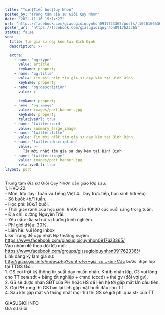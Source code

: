 ```yaml
---
title: "Toán|Tiểu học|Quy Nhơn"
posted_by: "Trung tâm Gia sư Giỏi Quy Nhơn"
date: "2021-11-16 19:14:27"
url: "https://facebook.com/giasugioiquynhon0917623365/posts/1104616653610327"
poster_url: "https://facebook.com/giasugioiquynhon0917623365"
status: false
seo:
  title: Tìm gia sư dạy kèm tại Bình Định
  description: >-
    
  extra:
    - name: 'og:type'
      value: article
      keyName: property
    - name: 'og:title'
      value: Tin mới nhất tìm gia sư dạy kèm tại Bình Định
      keyName: property
    - name: 'og:description'
      value: >-
        
      keyName: property
    - name: 'og:image'
      value: images/post_banner.jpg
      keyName: property
      relativeUrl: true
    - name: 'twitter:card'
      value: summary_large_image
    - name: 'twitter:title'
      value: Tin mới nhất tìm gia sư dạy kèm tại Bình Định
    - name: 'twitter:description'
      value: >-
        Tin mới nhất tìm gia sư dạy kèm tại Bình Định
    - name: 'twitter:image'
      value: images/post_banner.jpg
      relativeUrl: true
layout: post
---
```

Trung tâm Gia sư Giỏi Quy Nhơn cần giao lớp sau:<br>1. HVQ 22.<br>- Môn, lớp dạy: Toán và Tiếng Việt 4. (Dạy trực tiếp, học sinh hơi yếu)<br>- Số buổi: 4b/1 tuần.<br>- Học phí: 80k/1 buổi.<br>- Thời gian rảnh của học sinh: 9h00 đến 10h30 các buổi sáng trong tuần.<br>- Địa chỉ: đường Nguyễn Trãi.<br>- Yêu cầu: Gia sư nữ ra trường kinh nghiệm.<br>- Phí giới thiệu: 30%.<br>- Liên hệ: Vui lòng inbox.<br>Like Trang để cập nhật lớp thường xuyên: https://www.facebook.com/giasugioiquynhon0917623365/<br>Vào nhóm để theo dõi lớp mới: https://www.facebook.com/groups/giasugioiquynhon0917623365/<br>Link đăng ký làm gia sư:<br>http://giasugioi.info/index.php?controller=gia_su...<br>Các bước nhận lớp tại TTGS Giỏi:<br>1. GS coi thật kỹ thông tin suất dạy muốn nhận. Khi ib nhận lớp, GS vui lòng cho TT xem sđt + bằng tốt nghiệp + cmnd (cccd) + thẻ gv (đối với gv).<br>2. GS sẽ được nhận SĐT của PH hoặc HS để liên hệ tới gặp mặt lần đầu tiên.<br>3. Gọi PH xong thì GS báo lại lịch gặp mặt buổi đầu cho TT.<br>4. Sau khi gặp mặt và thống nhất mọi thứ thì GS sẽ gửi phí qua stk của TT<br><br>GIASUGIOI.INFO<br>Gia sư Giỏi
